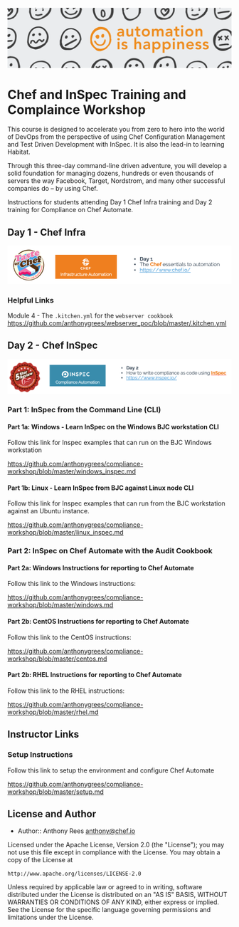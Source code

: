 ![Chef Header](/images/Header.png)
# Chef and InSpec Training and Complaince Workshop

This course is designed to accelerate you from zero to hero into the world of DevOps from the perspective of using Chef Configuration Management and Test Driven Development with InSpec.  It is also the lead-in to learning Habitat. 

Through this three-day command-line driven adventure, you will develop a solid foundation for managing dozens, hundreds or even thousands of servers the way Facebook, Target, Nordstrom, and many other successful companies do – by using Chef.

Instructions for students attending Day 1 Chef Infra training and Day 2 training for Compliance on Chef Automate.


## Day 1 - Chef Infra
![Chef Infra](/images/ChefInfra.png)
### Helpful Links
Module 4 - The ```.kitchen.yml``` for the ```webserver cookbook```
https://github.com/anthonygrees/webserver_poc/blob/master/.kitchen.yml


## Day 2 - Chef InSpec
![Chef InSpec](/images/ChefInSpec.png)
### Part 1: InSpec from the Command Line (CLI)

#### Part 1a: Windows - Learn InSpec on the Windows BJC workstation CLI
Follow this link for Inspec examples that can run on the BJC Windows workstation

https://github.com/anthonygrees/compliance-workshop/blob/master/windows_inspec.md

#### Part 1b: Linux - Learn InSpec from BJC against Linux node CLI
Follow this link for Inspec examples that can run from the BJC workstation against an Ubuntu instance.

https://github.com/anthonygrees/compliance-workshop/blob/master/linux_inspec.md

### Part 2: InSpec on Chef Automate with the Audit Cookbook

#### Part 2a: Windows Instructions for reporting to Chef Automate
Follow this link to the Windows instructions:

https://github.com/anthonygrees/compliance-workshop/blob/master/windows.md


#### Part 2b: CentOS Instructions for reporting to Chef Automate
Follow this link to the CentOS instructions:

https://github.com/anthonygrees/compliance-workshop/blob/master/centos.md


#### Part 2b: RHEL Instructions for reporting to Chef Automate
Follow this link to the RHEL instructions:

https://github.com/anthonygrees/compliance-workshop/blob/master/rhel.md


## Instructor Links
### Setup Instructions
Follow this link to setup the environment and configure Chef Automate

https://github.com/anthonygrees/compliance-workshop/blob/master/setup.md


## License and Author

* Author:: Anthony Rees <anthony@chef.io>

Licensed under the Apache License, Version 2.0 (the "License");
you may not use this file except in compliance with the License.
You may obtain a copy of the License at

    http://www.apache.org/licenses/LICENSE-2.0

Unless required by applicable law or agreed to in writing, software
distributed under the License is distributed on an "AS IS" BASIS,
WITHOUT WARRANTIES OR CONDITIONS OF ANY KIND, either express or implied.
See the License for the specific language governing permissions and
limitations under the License.
